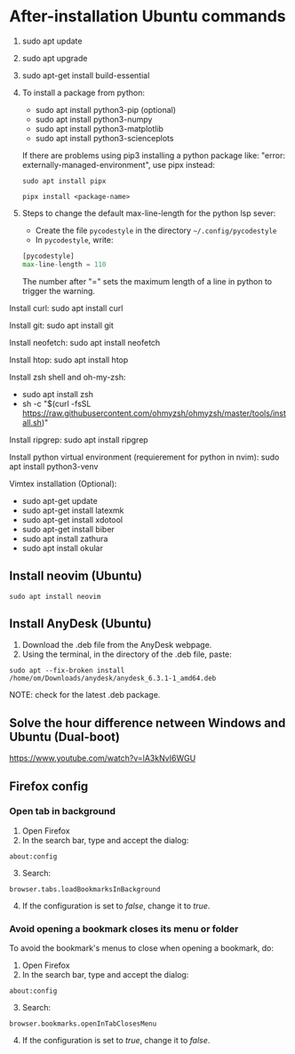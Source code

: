 # After-installation Ubuntu commands

1. sudo apt update
2. sudo apt upgrade
3. sudo apt-get install build-essential

4. To install a package from python:
    - sudo apt install python3-pip (optional)
    - sudo apt install python3-numpy
    - sudo apt install python3-matplotlib
    - sudo apt install python3-scienceplots

    If there are problems using pip3 installing a python package like: "error: externally-managed-environment",
    use pipx instead:

    ```
    sudo apt install pipx
    ```

    ```
    pipx install <package-name>
    ```

5. Steps to change the default max-line-length for the python lsp sever:
    - Create the file `pycodestyle` in the directory `~/.config/pycodestyle`
    - In `pycodestyle`, write:
    ```python
    [pycodestyle]
    max-line-length = 110
    ```
    The number after "=" sets the maximum length of a line in python to trigger the warning.

Install curl:
sudo apt install curl

Install git:
sudo apt install git

Install neofetch:
sudo apt install neofetch

Install htop:
sudo apt install htop

Install zsh shell and oh-my-zsh:
- sudo apt install zsh
- sh -c "$(curl -fsSL https://raw.githubusercontent.com/ohmyzsh/ohmyzsh/master/tools/install.sh)"

Install ripgrep:
sudo apt install ripgrep

Install python virtual environment (requierement for python in nvim):
sudo apt install python3-venv

Vimtex installation (Optional):
- sudo apt-get update
- sudo apt-get install latexmk
- sudo apt-get install xdotool
- sudo apt-get install biber
- sudo apt install zathura
- sudo apt install okular

## Install neovim (Ubuntu)
```
sudo apt install neovim
```

## Install AnyDesk (Ubuntu)

1. Download the .deb file from the AnyDesk webpage.
2. Using the terminal, in the directory of the .deb file, paste:
```
sudo apt --fix-broken install /home/om/Downloads/anydesk/anydesk_6.3.1-1_amd64.deb
```
NOTE: check for the latest .deb package.

## Solve the hour difference netween Windows and Ubuntu (Dual-boot)
https://www.youtube.com/watch?v=lA3kNvI6WGU

## Firefox config

### Open tab in background

1. Open Firefox
2. In the search bar, type and accept the dialog:
```
about:config
```
3. Search:
```
browser.tabs.loadBookmarksInBackground
```
4. If the configuration is set to *false*, change it to *true*.

### Avoid opening a bookmark closes its menu or folder

To avoid the bookmark's menus to close when opening a bookmark, do:

1. Open Firefox
2. In the search bar, type and accept the dialog:
```
about:config
```
3. Search:
```
browser.bookmarks.openInTabClosesMenu
```
4. If the configuration is set to *true*, change it to *false*.
